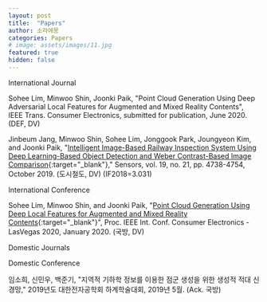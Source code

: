 ```yaml
---
layout: post
title:  "Papers"
author: 소라에몽
categories: Papers
# image: assets/images/11.jpg
featured: true
hidden: false
---
```



International Journal

Sohee Lim, Minwoo Shin, Joonki Paik, "Point Cloud Generation Using Deep Adversarial Local Features for Augmented and Mixed Reality Contents", IEEE Trans. Consumer Electronics, submitted for publication, June 2020. (DEF, DV)

Jinbeum Jang, Minwoo Shin, Sohee Lim, Jonggook Park, Joungyeon Kim, and Joonki Paik, "[Intelligent Image-Based Railway Inspection System Using Deep Learning-Based Object Detection and Weber Contrast-Based Image Comparison](https://www.mdpi.com/1424-8220/19/21/4738){:target="_blank"}," Sensors, vol. 19, no. 21, pp. 4738-4754, October 2019. (도시철도, DV) (IF2018=3.031)



International Conference

Sohee Lim, Minwoo Shin, and Joonki Paik, "[Point Cloud Generation Using Deep Local Features for Augmented and Mixed Reality Contents](https://ieeexplore.ieee.org/document/9043081){:target="_blank"}", Proc. IEEE Int. Conf. Consumer Electronics - LasVegas 2020, January 2020. (국방, DV)


Domestic Journals



Domestic Conference

임소희, 신민우, 백준기, "지역적 기하학 정보를 이용한 점군 생성을 위한 생성적 적대 신경망," 2019년도 대한전자공학회 하계학술대회, 2019년 5월. (Ack. 국방)
